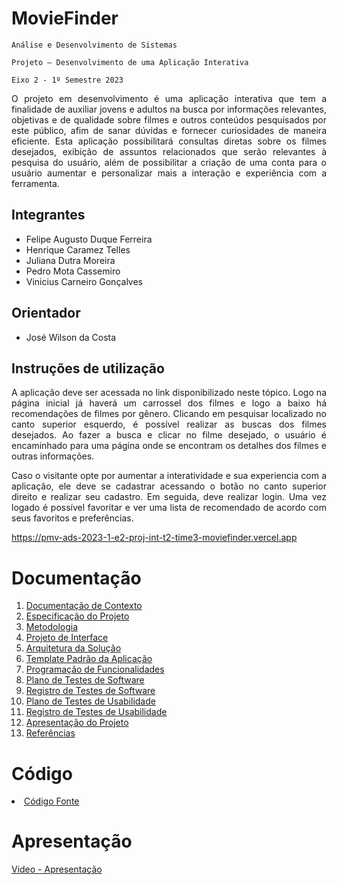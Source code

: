 # MovieFinder  
`Análise e Desenvolvimento de Sistemas`

`Projeto – Desenvolvimento de uma Aplicação Interativa`

`Eixo 2 - 1º Semestre 2023`

<p align="justify">O projeto em desenvolvimento é uma aplicação interativa que tem a finalidade de auxiliar jovens e adultos na busca por informações relevantes, objetivas e de qualidade sobre filmes e outros conteúdos pesquisados por este público, afim de sanar dúvidas e fornecer curiosidades de maneira eficiente. Esta aplicação possibilitará consultas diretas sobre os filmes desejados, exibição de assuntos relacionados que serão relevantes à pesquisa do usuário, além de possibilitar a criação de uma conta para o usuário aumentar e personalizar mais a interação e experiência com a ferramenta.</p>

## Integrantes

* Felipe Augusto Duque Ferreira
* Henrique Caramez Telles
* Juliana Dutra Moreira
* Pedro Mota Cassemiro
* Vinicius Carneiro Gonçalves

## Orientador

* José Wilson da Costa

## Instruções de utilização

<p align="justify">A aplicação deve ser acessada no link disponibilizado neste tópico. Logo na página inicial já haverá um carrossel dos filmes e logo a baixo há recomendações de filmes por gênero. Clicando em pesquisar localizado no canto superior esquerdo, é possível realizar as buscas dos filmes desejados. Ao fazer a busca e clicar no filme desejado, o usuário é encaminhado para uma página onde se encontram os detalhes dos filmes e outras informações.</p>

<p align="justify">Caso o visitante opte por aumentar a interatividade e sua experiencia com a aplicação, ele deve se cadastrar acessando o botão no canto superior direito e realizar seu cadastro. Em seguida, deve realizar login. Uma vez logado é possível favoritar e ver uma lista de recomendado de acordo com seus favoritos e preferências.</p>

https://pmv-ads-2023-1-e2-proj-int-t2-time3-moviefinder.vercel.app

# Documentação

<ol>
<li><a href="docs/01-Documentação de Contexto.md"> Documentação de Contexto</a></li>
<li><a href="docs/02-Especificação do Projeto.md"> Especificação do Projeto</a></li>
<li><a href="docs/03-Metodologia.md"> Metodologia</a></li>
<li><a href="docs/04-Projeto de Interface.md"> Projeto de Interface</a></li>
<li><a href="docs/05-Arquitetura da Solução.md"> Arquitetura da Solução</a></li>
<li><a href="docs/06-Template Padrão da Aplicação.md"> Template Padrão da Aplicação</a></li>
<li><a href="docs/07-Programação de Funcionalidades.md"> Programação de Funcionalidades</a></li>
<li><a href="docs/08-Plano de Testes de Software.md"> Plano de Testes de Software</a></li>
<li><a href="docs/09-Registro de Testes de Software.md"> Registro de Testes de Software</a></li>
<li><a href="docs/10-Plano de Testes de Usabilidade.md"> Plano de Testes de Usabilidade</a></li>
<li><a href="docs/11-Registro de Testes de Usabilidade.md"> Registro de Testes de Usabilidade</a></li>
<li><a href="docs/12-Apresentação do Projeto.md"> Apresentação do Projeto</a></li>
<li><a href="docs/13-Referências.md"> Referências</a></li>
</ol>

# Código

<li><a href="src/README.md"> Código Fonte</a></li>

# Apresentação

[Video - Apresentação](https://sgapucminasbr-my.sharepoint.com/personal/886953_sga_pucminas_br/_layouts/15/stream.aspx?id=%2Fpersonal%2F886953%5Fsga%5Fpucminas%5Fbr%2FDocuments%2Fapresenta%C3%A7%C3%A3o%2Emp4&ga=1)
